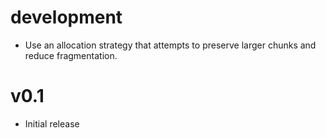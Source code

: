 # development

- Use an allocation strategy that attempts to preserve larger chunks and reduce fragmentation.

# v0.1

- Initial release
